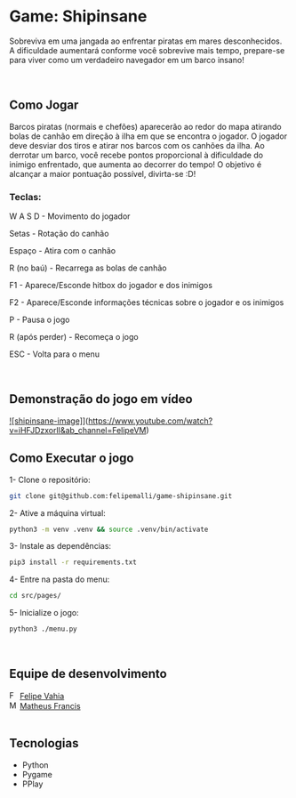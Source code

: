 # Game: Shipinsane

Sobreviva em uma jangada ao enfrentar piratas em mares desconhecidos. A dificuldade
aumentará conforme você sobrevive mais tempo, prepare-se para viver como um verdadeiro
navegador em um barco insano!

<br>

## Como Jogar

Barcos piratas (normais e chefões) aparecerão ao redor do mapa atirando bolas de canhão em direção à ilha em que se encontra o jogador.
O jogador deve desviar dos tiros e atirar nos barcos com os canhões da ilha. Ao derrotar um barco, você recebe pontos proporcional à dificuldade do inimigo enfrentado, que aumenta ao decorrer do tempo! O objetivo é alcançar a maior pontuação possível, divirta-se :D!

### Teclas:

W A S D - Movimento do jogador

Setas - Rotação do canhão

Espaço - Atira com o canhão

R (no baú) - Recarrega as bolas de canhão

F1 - Aparece/Esconde hitbox do jogador e dos inimigos

F2 - Aparece/Esconde informações técnicas sobre o jogador e os inimigos

P - Pausa o jogo

R (após perder) - Recomeça o jogo

ESC - Volta para o menu

<br>

## Demonstração do jogo em vídeo

[![shipinsane-image]](https://img.youtube.com/vi/iHFJDzxorlI&ab_channel=FelipeVM/0.jpg)](https://www.youtube.com/watch?v=iHFJDzxorlI&ab_channel=FelipeVM)


## Como Executar o jogo

1- Clone o repositório:

```sh
git clone git@github.com:felipemalli/game-shipinsane.git
```

2- Ative a máquina virtual:
```sh
python3 -m venv .venv && source .venv/bin/activate
```

3- Instale as dependências:
```sh
pip3 install -r requirements.txt
```

4- Entre na pasta do menu:
```sh
cd src/pages/
```

5- Inicialize o jogo:
```sh
python3 ./menu.py
```

<br>

## Equipe de desenvolvimento

<div>
  <div>
    <img width="15" src="https://avatars.githubusercontent.com/u/88905074?v=4" alt="Felipe Vahia" />
    <a href="https://github.com/felipemalli">Felipe Vahia</a>
  </div>

  <div>
    <img width="15" src="https://avatars.githubusercontent.com/u/53090840?v=4" alt="Matheus Francis" />
    <a href="https://github.com/MatheusFrancis">Matheus Francis</a>
  </div>
<div>

<br>

## Tecnologias
- Python
- Pygame
- PPlay
